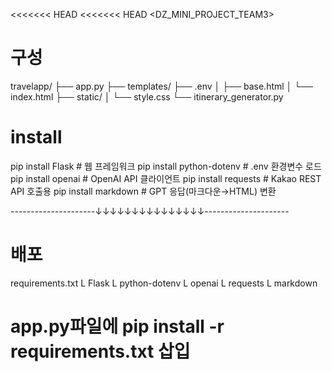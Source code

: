 <<<<<<< HEAD
<<<<<<< HEAD
<DZ_MINI_PROJECT_TEAM3>
# 구성
travelapp/
├── app.py
├── templates/
├── .env
│   ├── base.html
│   └── index.html
├── static/
│   └── style.css
└── itinerary_generator.py

# install
pip install Flask            # 웹 프레임워크
pip install python-dotenv    # .env 환경변수 로드
pip install openai           # OpenAI API 클라이언트
pip install requests         # Kakao REST API 호출용
pip install markdown         # GPT 응답(마크다운→HTML) 변환

---------------------↓↓↓↓↓↓↓↓↓↓↓↓↓↓↓---------------------
# 배포
requirements.txt
L Flask
L python-dotenv
L openai
L requests
L markdown

app.py파일에 pip install -r requirements.txt 삽입
=======
